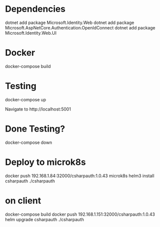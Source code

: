 # Dependencies

dotnet add package Microsoft.Identity.Web
dotnet add package Microsoft.AspNetCore.Authentication.OpenIdConnect
dotnet add package Microsoft.Identity.Web.UI

# Docker
docker-compose build

# Testing
docker-compose up

Navigate to http://localhost:5001

# Done Testing?
docker-compose down

# Deploy to microk8s

docker push 192.168.1.84:32000/csharpauth:1.0.43
microk8s helm3 install csharpauth ./csharpauth

# on client
docker-compose build
docker push 192.168.1.151:32000/csharpauth:1.0.43
helm upgrade csharpauth ./csharpauth
